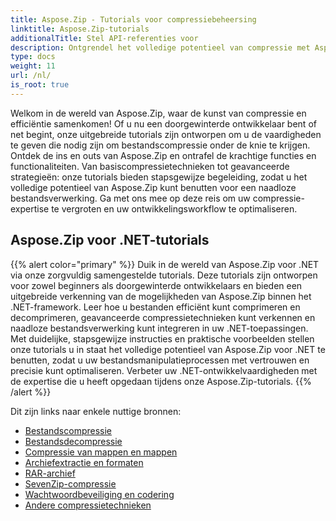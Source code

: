 ```yaml
---
title: Aspose.Zip - Tutorials voor compressiebeheersing
linktitle: Aspose.Zip-tutorials
additionalTitle: Stel API-referenties voor
description: Ontgrendel het volledige potentieel van compressie met Aspose.Zip! Duik in onze uitgebreide tutorials voor deskundige inzichten en efficiënte bestandsverwerking.
type: docs
weight: 11
url: /nl/
is_root: true
---
```


Welkom in de wereld van Aspose.Zip, waar de kunst van compressie en efficiëntie samenkomen! Of u nu een doorgewinterde ontwikkelaar bent of net begint, onze uitgebreide tutorials zijn ontworpen om u de vaardigheden te geven die nodig zijn om bestandscompressie onder de knie te krijgen. Ontdek de ins en outs van Aspose.Zip en ontrafel de krachtige functies en functionaliteiten. Van basiscompressietechnieken tot geavanceerde strategieën: onze tutorials bieden stapsgewijze begeleiding, zodat u het volledige potentieel van Aspose.Zip kunt benutten voor een naadloze bestandsverwerking. Ga met ons mee op deze reis om uw compressie-expertise te vergroten en uw ontwikkelingsworkflow te optimaliseren.


## Aspose.Zip voor .NET-tutorials
{{% alert color="primary" %}}
Duik in de wereld van Aspose.Zip voor .NET via onze zorgvuldig samengestelde tutorials. Deze tutorials zijn ontworpen voor zowel beginners als doorgewinterde ontwikkelaars en bieden een uitgebreide verkenning van de mogelijkheden van Aspose.Zip binnen het .NET-framework. Leer hoe u bestanden efficiënt kunt comprimeren en decomprimeren, geavanceerde compressietechnieken kunt verkennen en naadloze bestandsverwerking kunt integreren in uw .NET-toepassingen. Met duidelijke, stapsgewijze instructies en praktische voorbeelden stellen onze tutorials u in staat het volledige potentieel van Aspose.Zip voor .NET te benutten, zodat u uw bestandsmanipulatieprocessen met vertrouwen en precisie kunt optimaliseren. Verbeter uw .NET-ontwikkelvaardigheden met de expertise die u heeft opgedaan tijdens onze Aspose.Zip-tutorials.
{{% /alert %}}

Dit zijn links naar enkele nuttige bronnen:
 
- [Bestandscompressie](./net/file-compression/)
- [Bestandsdecompressie](./net/file-decompression/)
- [Compressie van mappen en mappen](./net/directory-and-folder-compression/)
- [Archiefextractie en formaten](./net/archive-extraction-and-formats/)
- [RAR-archief](./net/rar-archive/)
- [SevenZip-compressie](./net/sevenzip-compression/)
- [Wachtwoordbeveiliging en codering](./net/password-protection-and-encryption/)
- [Andere compressietechnieken](./net/other-compression-techniques/)

